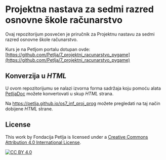 # Projektna nastava za sedmi razred osnovne škole računarstvo 

Ovaj repozitorijum posvećen je priručnik za Projektnu nastavu za sedmi razred osnovne škole računarstvo. 

Kurs je na Petljom portalu dotupan ovde: [https://github.com/Petlja/7_projektni_racunarstvo_pygame](https://github.com/Petlja/7_projektni_racunarstvo_pygame)


## Konverzija u *HTML*

U ovom repozitorijumu se nalazi izvorna forma sadržaja koju pomoću alata [PetljaDoc](https://github.com/Petlja/PetljaDoc) možete konvertovati u skup *HTML* strana.

Na https://petlja.github.io/os7_inf_proj_prog možete pregledati na taj način dobijene *HTML* strane.

## License

This work by Fondacija Petlja is licensed under a
[Creative Commons Attribution 4.0 International License][cc-by].

[![CC BY 4.0][cc-by-image]][cc-by]

[cc-by]: http://creativecommons.org/licenses/by/4.0/
[cc-by-image]: https://i.creativecommons.org/l/by/4.0/88x31.png

